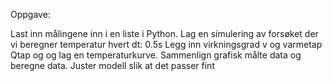 Oppgave:

Last inn målingene inn i en liste i Python.
Lag en simulering av forsøket der vi beregner temperatur hvert dt: 0.5s
Legg inn virkningsgrad v og varmetap Qtap og og lag en temperaturkurve.
Sammenlign grafisk målte data og beregne data.
Juster modell slik at det passer fint
